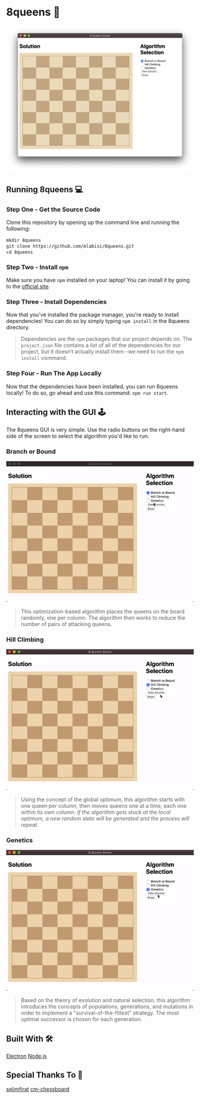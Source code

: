 # 8queens 👑
![screencap](misc/screencap.png "Screencap of initial state")

## Running 8queens 💻
### Step One - Get the Source Code
Clone this repository by opening up the command line and running the following:
```shell script
mkdir 8queens
git clone https://github.com/mlabisi/8queens.git
cd 8queens
```

### Step Two - Install `npm`
Make sure you have `npm` installed on your laptop! You can install it by going to the [official site](https://www.npmjs.com/get-npm).

### Step Three - Install Dependencies
Now that you've installed the package manager, you're ready to install dependencies!  You can do so by simply typing `npm install` in the 8queens directory.
> Dependencies are the `npm` packages that our project depends on. The `project.json` file contains a list of all of the dependencies for our project, but it doesn’t actually install them--we need to run the `npm install` command.

### Step Four - Run The App Locally
Now that the dependencies have been installed, you can run 8queens locally! To do so, go ahead and use this command: `npm run start`.

## Interacting with the GUI 🕹
The 8queens GUI is very simple. Use the radio buttons on the right-hand side of the screen to select the algorithm you'd like to run.

### Branch or Bound
![branch or bound demo](misc/bb.gif)
> This optimization-based algorithm places the queens on the board randomly, one per column. The algorithm then works to reduce the number of pairs of attacking queens. 


### Hill Climbing
![hill climbing demo](misc/hc.gif)
> Using the concept of the global optimum, this algorithm starts with one queen per column, then moves queens one at a time, each one within its own column.
_If the algorithm gets stuck at the local optimum, a new random state will be generated and the process will repeat._

### Genetics
![genetics demo](misc/ge.gif)
> Based on the theory of evolution and natural selection, this algorithm introduces the concepts of populations, generations, and mutations in order to implement a "survival-of-the-fittest" strategy. The most optimal successor is chosen for each generation.

## Built With 🛠
[Electron](https://www.electronjs.org/)
[Node.js](https://nodejs.org/en/)

## Special Thanks To 💖
[selimfirat](https://github.com/selimfirat/ai-n-queens)
[cm-chessboard](https://github.com/shaack/cm-chessboard)
